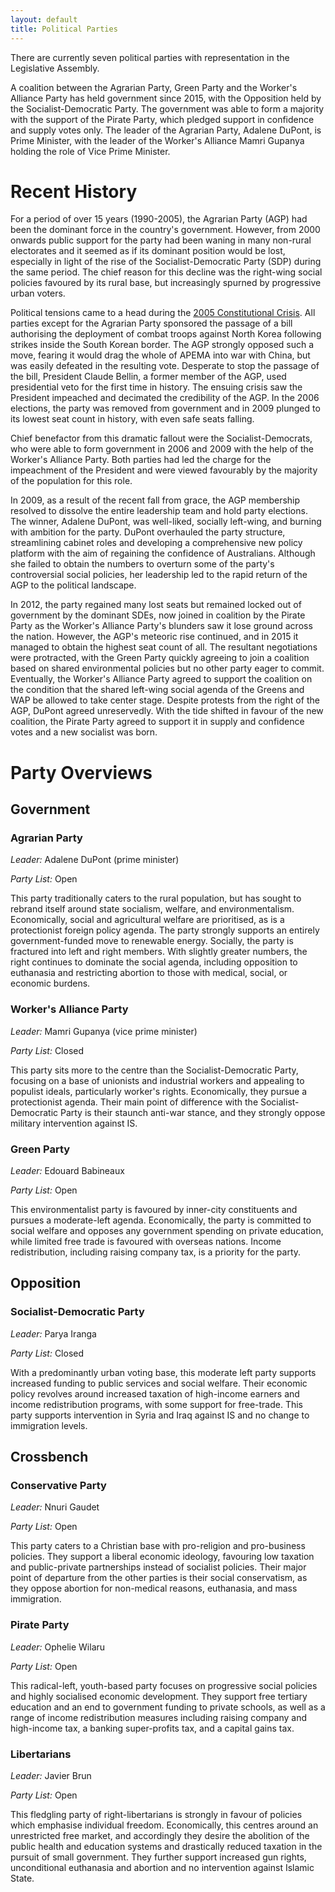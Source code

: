 ```yaml
---
layout: default
title: Political Parties
---
```


There are currently seven political parties with representation in the
Legislative Assembly.

A coalition between the Agrarian Party, Green Party and the Worker's Alliance
Party has held government since 2015, with the Opposition held by the
Socialist-Democratic Party. The government was able to form a majority with the
support of the Pirate Party, which pledged support in confidence and supply
votes only. The leader of the Agrarian Party, Adalene DuPont, is Prime Minister,
with the leader of the Worker's Alliance Mamri Gupanya holding the role of Vice
Prime Minister.

# Recent History

For a period of over 15 years (1990-2005), the Agrarian Party (AGP) had been the
dominant force in the country's government. However, from 2000 onwards public
support for the party had been waning in many non-rural electorates and it
seemed as if its dominant position would be lost, especially in light of the
rise of the Socialist-Democratic Party (SDP) during the same period. The chief
reason for this decline was the right-wing social policies favoured by its rural
base, but increasingly spurned by progressive urban voters.

Political tensions came to a head during the
[2005 Constitutional Crisis](/politics/2005crisis.html). All parties except for
the Agrarian Party sponsored the passage of a bill authorising the deployment of
combat troops against North Korea following strikes inside the South Korean
border. The AGP strongly opposed such a move, fearing it would drag the whole of
APEMA into war with China, but was easily defeated in the resulting vote.
Desperate to stop the passage of the bill, President Claude Bellin, a former
member of the AGP, used presidential veto for the first time in history. The
ensuing crisis saw the President impeached and decimated the credibility of the
AGP. In the 2006 elections, the party was removed from government and in 2009
plunged to its lowest seat count in history, with even safe seats falling.

Chief benefactor from this dramatic fallout were the Socialist-Democrats, who
were able to form government in 2006 and 2009 with the help of the Worker's
Alliance Party. Both parties had led the charge for the impeachment of the
President and were viewed favourably by the majority of the population for this
role.

In 2009, as a result of the recent fall from grace, the AGP membership resolved
to dissolve the entire leadership team and hold party elections. The winner,
Adalene DuPont, was well-liked, socially left-wing, and burning with ambition
for the party. DuPont overhauled the party structure, streamlining cabinet roles
and developing a comprehensive new policy platform with the aim of regaining the
confidence of Australians. Although she failed to obtain the numbers to overturn
some of the party's controversial social policies, her leadership led to the
rapid return of the AGP to the political landscape.

In 2012, the party regained many lost seats but remained locked out of
government by the dominant SDEs, now joined in coalition by the Pirate Party as
the Worker's Alliance Party's blunders saw it lose ground across the nation.
However, the AGP's meteoric rise continued, and in 2015 it managed to obtain the
highest seat count of all. The resultant negotiations were protracted, with the
Green Party quickly agreeing to join a coalition based on shared environmental
policies but no other party eager to commit. Eventually, the Worker's Alliance
Party agreed to support the coalition on the condition that the shared left-wing
social agenda of the Greens and WAP be allowed to take center stage. Despite
protests from the right of the AGP, DuPont agreed unreservedly. With the tide
shifted in favour of the new coalition, the Pirate Party agreed to support it in
supply and confidence votes and a new socialist was born.

# Party Overviews

## Government

### Agrarian Party

*Leader:* Adalene DuPont (prime minister)

*Party List:* Open

This party traditionally caters to the rural population, but has sought to
rebrand itself around state socialism, welfare, and environmentalism.
Economically, social and agricultural welfare are prioritised, as is a
protectionist foreign policy agenda. The party strongly supports an entirely
government-funded move to renewable energy. Socially, the party is fractured
into left and right members. With slightly greater numbers, the right continues
to dominate the social agenda, including opposition to euthanasia and
restricting abortion to those with medical, social, or economic burdens.

### Worker's Alliance Party

*Leader:* Mamri Gupanya (vice prime minister)

*Party List:* Closed

This party sits more to the centre than the Socialist-Democratic Party, focusing
on a base of unionists and industrial workers and appealing to populist ideals,
particularly worker's rights. Economically, they pursue a protectionist agenda.
Their main point of difference with the Socialist-Democratic Party is their
staunch anti-war stance, and they strongly oppose military intervention against
IS.

### Green Party

*Leader:* Edouard Babineaux

*Party List:* Open

This environmentalist party is favoured by inner-city constituents and pursues a
moderate-left agenda. Economically, the party is committed to social welfare and
opposes any government spending on private education, while limited free trade
is favoured with overseas nations. Income redistribution, including raising
company tax, is a priority for the party.

## Opposition

### Socialist-Democratic Party

*Leader:* Parya Iranga

*Party List:* Closed

With a predominantly urban voting base, this moderate left party supports
increased funding to public services and social welfare. Their economic policy
revolves around increased taxation of high-income earners and income
redistribution programs, with some support for free-trade. This party supports
intervention in Syria and Iraq against IS and no change to immigration levels.

## Crossbench

### Conservative Party

*Leader:* Nnuri Gaudet

*Party List:* Open

This party caters to a Christian base with pro-religion and pro-business
policies. They support a liberal economic ideology, favouring low taxation and
public-private partnerships instead of socialist policies. Their major point of
departure from the other parties is their social conservatism, as they oppose
abortion for non-medical reasons, euthanasia, and mass immigration.

### Pirate Party

*Leader:* Ophelie Wilaru

*Party List:* Open

This radical-left, youth-based party focuses on progressive social policies and
highly socialised economic development. They support free tertiary education and
an end to government funding to private schools, as well as a range of income
redistribution measures including raising company and high-income tax, a banking
super-profits tax, and a capital gains tax.

### Libertarians

*Leader:* Javier Brun

*Party List:* Open

This fledgling party of right-libertarians is strongly in favour of policies
which emphasise individual freedom. Economically, this centres around an
unrestricted free market, and accordingly they desire the abolition of the
public health and education systems and drastically reduced taxation in the
pursuit of small government. They further support increased gun rights,
unconditional euthanasia and abortion and no intervention against Islamic State.

